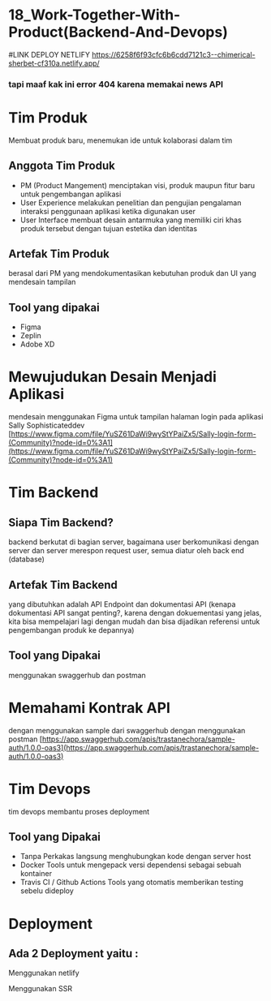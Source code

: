 # 18_Work-Together-With-Product(Backend-And-Devops)

#LINK DEPLOY NETLIFY
https://6258f6f93cfc6b6cdd7121c3--chimerical-sherbet-cf310a.netlify.app/
### tapi maaf kak ini error 404 karena memakai news API

# Tim Produk

Membuat produk baru, menemukan ide untuk kolaborasi dalam tim

## Anggota Tim Produk

- PM (Product Mangement)
menciptakan visi, produk maupun fitur baru untuk pengembangan aplikasi
- User Experience
melakukan penelitian dan pengujian pengalaman interaksi penggunaan aplikasi ketika digunakan user
- User Interface
membuat desain antarmuka yang memiliki ciri khas produk tersebut dengan tujuan estetika dan identitas

## Artefak Tim Produk

berasal dari PM yang mendokumentasikan kebutuhan produk dan UI yang mendesain tampilan

## Tool yang dipakai

- Figma
- Zeplin
- Adobe XD

# Mewujudukan Desain Menjadi Aplikasi

mendesain menggunakan Figma untuk tampilan halaman login pada aplikasi Sally Sophisticateddev [https://www.figma.com/file/YuSZ61DaWi9wyStYPaiZx5/Sally-login-form-(Community)?node-id=0%3A1](https://www.figma.com/file/YuSZ61DaWi9wyStYPaiZx5/Sally-login-form-(Community)?node-id=0%3A1)

# Tim Backend

## Siapa Tim Backend?

backend berkutat di bagian server, bagaimana user berkomunikasi dengan server dan server merespon request user, semua diatur oleh back end (database)

## Artefak Tim Backend

yang dibutuhkan adalah API Endpoint dan dokumentasi API (kenapa dokumentasi API sangat penting?, karena dengan dokuementasi yang jelas, kita bisa mempelajari lagi dengan mudah dan bisa dijadikan referensi untuk pengembangan produk ke depannya)

## Tool yang Dipakai

menggunakan swaggerhub dan postman

# Memahami Kontrak API

dengan menggunakan sample dari swaggerhub dengan menggunakan postman [https://app.swaggerhub.com/apis/trastanechora/sample-auth/1.0.0-oas3](https://app.swaggerhub.com/apis/trastanechora/sample-auth/1.0.0-oas3)

# Tim Devops

tim devops membantu proses deployment

## Tool yang Dipakai

- Tanpa Perkakas
langsung menghubungkan kode dengan server host
- Docker
Tools untuk mengepack versi dependensi sebagai sebuah kontainer
- Travis CI / Github Actions
Tools yang otomatis memberikan testing sebelu dideploy

# Deployment

## Ada 2 Deployment yaitu :

Menggunakan netlify

Menggunakan SSR